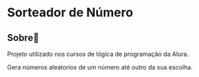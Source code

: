 <h1>Sorteador de Número</h1>

<h2>Sobre📰</h2>
<p>Projeto utilizado nos cursos de lógica de programação da Alura.</p>
<p>Gera números aleatorios de um número até outro da sua escolha.</p>
